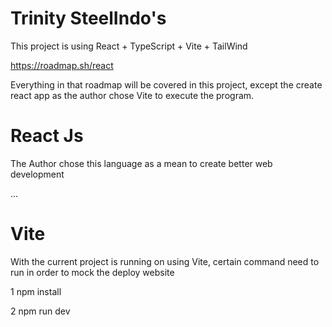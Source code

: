 # Trinity SteelIndo's

This project is using React + TypeScript + Vite + TailWind

https://roadmap.sh/react

Everything in that roadmap will be covered in this project, except the create react app as the author chose Vite to execute the program.

# React Js

The Author chose this language as a mean to create better web development

...


# Vite

With the current project is running on using Vite, certain command need to run in order to mock the deploy website

1 npm install

2 npm run dev
